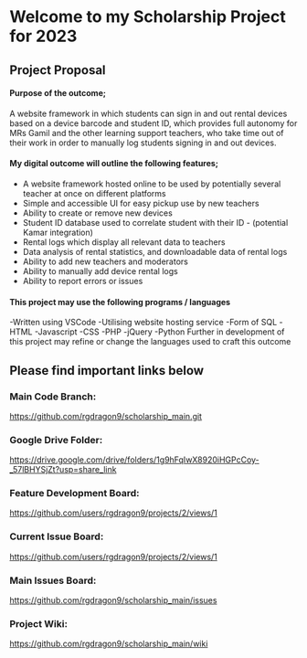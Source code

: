 # Welcome to my Scholarship Project for 2023

## Project Proposal

#### Purpose of the outcome;

A website framework in which students can sign in and out rental devices based on a device barcode and student ID, which provides full autonomy for MRs Gamil and the other learning support teachers, who take time out of their work in order to manually log students signing in and out devices. 

#### My digital outcome will outline the following features;

- A website framework hosted online to be used by potentially several teacher at once on different platforms
- Simple and accessible UI for easy pickup use by new teachers
- Ability to create or remove new devices
- Student ID database used to correlate student with their ID - (potential Kamar integration)
- Rental logs which display all relevant data to teachers
- Data analysis of rental statistics, and downloadable data of rental logs
- Ability to add new teachers and moderators
- Ability to manually add device rental logs
- Ability to report errors or issues 

#### This project may use the following programs / languages

-Written using VSCode
-Utilising website hosting service
-Form of SQL
-HTML
-Javascript
-CSS
-PHP
-jQuery
-Python
Further in development of this project may refine or change the languages used to craft this outcome

## Please find important links below
### Main Code Branch:
https://github.com/rgdragon9/scholarship_main.git
### Google Drive Folder:
https://drive.google.com/drive/folders/1g9hFqIwX8920iHGPcCoy-_57lBHYSjZt?usp=share_link
### Feature Development Board:
https://github.com/users/rgdragon9/projects/2/views/1
### Current Issue Board:
https://github.com/users/rgdragon9/projects/2/views/1
### Main Issues Board:
https://github.com/rgdragon9/scholarship_main/issues
### Project Wiki:
https://github.com/rgdragon9/scholarship_main/wiki

